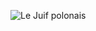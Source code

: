![Le Juif polonais](https://upload.wikimedia.org/wikipedia/commons/thumb/9/9e/Coturnix_ypsilophora_-_Sydney_Olympic_Park.jpg/350px-Coturnix_ypsilophora_-_Sydney_Olympic_Park.jpg)